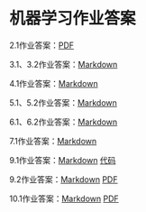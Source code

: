 # 机器学习作业答案

2.1作业答案：[PDF](Homework2/2.1.pdf)

3.1、3.2作业答案：[Markdown](Homework3/README.md)

4.1作业答案：[Markdown](Homework4/README.md)

5.1、5.2作业答案：[Markdown](Homework5/README.md)

6.1、6.2作业答案：[Markdown](Homework6/README.md)

7.1作业答案：[Markdown](Homework7/README.md)

9.1作业答案：[Markdown](Homework9/9.1/README.md) [代码](Homework9/9.1/TSVM.Py) 

9.2作业答案：[Markdown](Homework9/9.2/README.md) [PDF](Homework9/9.2/9.2.PDF) 

10.1作业答案：[Markdown](Homework10/README.md) [PDF](Homework10/10.1.PDF) 


